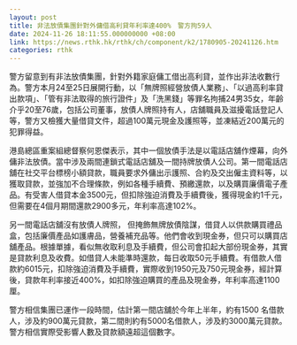 ```yaml
---
layout: post
title: 非法放債集團針對外傭借高利貸年利率達400%　警方拘59人
date: 2024-11-26 18:11:55.000000000 +08:00
link: https://news.rthk.hk/rthk/ch/component/k2/1780905-20241126.htm
categories: rthk
---
```


警方留意到有非法放債集團，針對外籍家庭傭工借出高利貸，並作出非法收數行為。警方本月24至25日展開行動，以「無牌照經營放債人業務」、「以過高利率貸出款項」、「管有非法取得的旅行證件」及「洗黑錢」等罪名拘捕24男35女，年齡介乎20至76歲，包括公司董事，放債人牌照持有人，店舖職員及滋擾電話登記人等，警方又檢獲大量借貸文件，超過100萬元現金及護照等，並凍結近200萬元的犯罪得益。

港島總區重案組總督察何恩傑表示，其中一個放債手法是以電話店舖作煙幕，向外傭非法放債。當中涉及兩間連鎖式電話店舖及一間持牌放債人公司。第一間電話店舖在社交平台標榜小額貸款，職員要求外傭出示護照、合約及交出僱主資料等，以獲取貸款，並強加不合理條款，例如各種手續費、預繳還款，以及購買廉價電子產品。有受害人借貸本金3500元，但扣除強迫消費及手續費後，獲得現金約1千元，但需要在4個月期間還款2900多元，年利率高達102%。

另一間電話店舖沒有放債人牌照， 但掩飾無牌放債陰謀，借貸人以供款購買禮品盒，包括廉價產品如護膚品，營養補充品等。他們會收到現金券，但只可以購買店舖產品。根據單據，看似無收取利息及手續費，但公司會扣起大部份現金券，其實是貸款利息及收費。如借貸人未能準時還款，每日收取50元手續費。有借款人借款約6015元，扣除強迫消費及手續費，實際收到1950元及750元現金券，經計算後，貸款年利率接近400%，如扣除強迫購買的產品及現金券，年利率高達1100厘。
 
警方相信集團已運作一段時間，估計第一間店舖於今年上半年，約有1500 名借款人，涉及約900萬元貸款，第二間則約有5000名借款人，涉及約3000萬元貸款。警方相信實際受影響人數及貸款額遠超這個數字。
